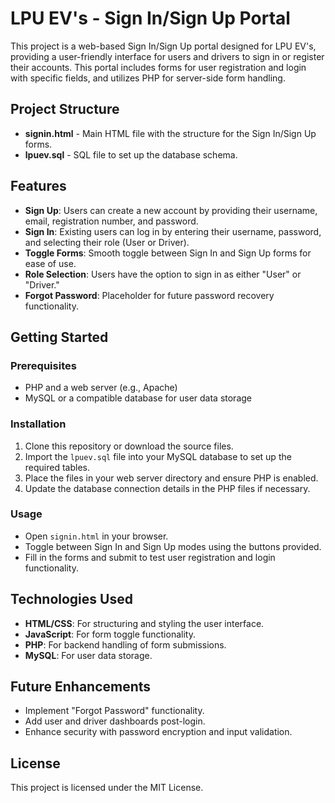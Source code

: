 # LPU EV's - Sign In/Sign Up Portal

This project is a web-based Sign In/Sign Up portal designed for LPU EV's, providing a user-friendly interface for users and drivers to sign in or register their accounts. This portal includes forms for user registration and login with specific fields, and utilizes PHP for server-side form handling.

## Project Structure

- **signin.html** - Main HTML file with the structure for the Sign In/Sign Up forms.
- **lpuev.sql** - SQL file to set up the database schema.

## Features

- **Sign Up**: Users can create a new account by providing their username, email, registration number, and password.
- **Sign In**: Existing users can log in by entering their username, password, and selecting their role (User or Driver).
- **Toggle Forms**: Smooth toggle between Sign In and Sign Up forms for ease of use.
- **Role Selection**: Users have the option to sign in as either "User" or "Driver."
- **Forgot Password**: Placeholder for future password recovery functionality.

## Getting Started

### Prerequisites

- PHP and a web server (e.g., Apache)
- MySQL or a compatible database for user data storage

### Installation

1. Clone this repository or download the source files.
2. Import the `lpuev.sql` file into your MySQL database to set up the required tables.
3. Place the files in your web server directory and ensure PHP is enabled.
4. Update the database connection details in the PHP files if necessary.

### Usage

- Open `signin.html` in your browser.
- Toggle between Sign In and Sign Up modes using the buttons provided.
- Fill in the forms and submit to test user registration and login functionality.

## Technologies Used

- **HTML/CSS**: For structuring and styling the user interface.
- **JavaScript**: For form toggle functionality.
- **PHP**: For backend handling of form submissions.
- **MySQL**: For user data storage.

## Future Enhancements

- Implement "Forgot Password" functionality.
- Add user and driver dashboards post-login.
- Enhance security with password encryption and input validation.

## License

This project is licensed under the MIT License.
